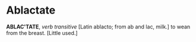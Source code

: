 # Ablactate

**ABLAC'TATE**, _verb transitive_ \[Latin ablacto; from ab and lac, milk.\] to wean from the breast. \[Little used.\]